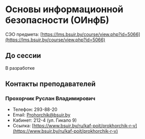 # Основы информационной безопасности (ОИнфБ)

СЭО предмета: [https://lms.bsuir.by/course/view.php?id=5066](https://lms.bsuir.by/course/view.php?id=5066)

## До сессии

В разработке

## Контакты преподавателей

### Прохорчик Руслан Владимирович

* Телефон: 293-88-20
* Email: [Prohorchik@bsuir.by](mailto:Prohorchik@bsuir.by)
* Кабинет: 212-4 (ул. Гикало 9)
* Ссылка: [https://www.bsuir.by/ru/kaf-poit/prokhorchik-r-v](https://www.bsuir.by/ru/kaf-poit/prokhorchik-r-v)
